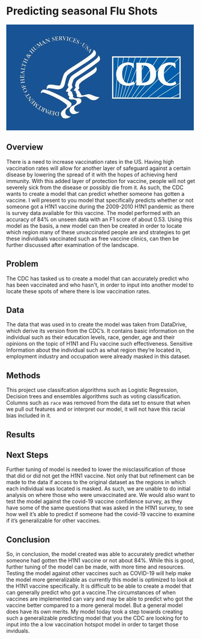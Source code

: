 # Predicting seasonal Flu Shots

![img](./images/cdc.jpg)

## Overview
There is a need to increase vaccination rates in the US. Having high vaccination rates will allow for another layer of safeguard against a certain disease by lowering the spread of it with the hopes of achieving herd immunity. With this added layer of protection for vaccine, people will not get severely sick from the disease or possibly die from it. As such, the CDC wants to create a model that can predict whether someone has gotten a vaccine. I will present to you model that specifically predicts whether or not someone got a H1N1 vaccine during the 2009-2010 H1N1 pandemic as there is survey data available for this vaccine. The model performed with an accuracy of 84% on unseen data with an F1 score of about 0.53. Using this model as the basis, a new model can then be created in order to locate which region many of these unvaccinated people are and strategies to get these individuals vaccinated such as free vaccine clinics, can then be further discussed after examination of the landscape.

## Problem
The CDC has tasked us to create a model that can accurately predict who has been vaccinated and who hasn't, in order to input into another model to locate these spots of where there is low vaccination rates.

## Data

The data that was used in to create the model was taken from DataDrive, which derive its version from the CDC’s. It contains basic information on the individual such as their education levels, race, gender, age and their opinions on the topic of H1N1 and Flu vaccine such effectiveness. Sensitive Information about the individual such as what region they’re located in, employment industry and occupation were already masked in this dataset.   

## Methods
This project use classifcation algorithms such as Logistic Regression, Decision trees and ensembles algorithms such as voting classification. Columns such as `race` was removed from the data set to ensure that when we pull out features and or interpret our model, it will not have this racial bias included in it. 


## Results


## Next Steps
Further tuning of model is needed to lower the misclassification of those that did or did not get the H1N1 vaccine. Not only that but refinement can be made to the data if access to the original dataset as the regions in which each individual was located is masked. As such, we are unable to do initial analysis on where those who were unvaccinated are. We would also want to test the model against the covid-19 vaccine confidence survey, as they have some of the same questions that was asked in the H1N1 survey, to see how well it’s able to predict if someone had the covid-19 vaccine to examine if it’s generalizable for other vaccines. 




## Conclusion

So, in conclusion, the model created was able to accurately predict whether someone had gotten the H1N1 vaccine or not about 84%. While this is good, further tuning of the model can be made, with more time and resources. Testing the model against other vaccines such as COVID-19 will help make the model more generalizable as currently this model is optimized to look at the H1N1 vaccine specifically. It is difficult to be able to create a model that can generally predict who got a vaccine.The circumstances of when vaccines are implemented can vary and may be able to predict who got the vaccine better compared to a more general model. But a general model does have its own merits. My model today took a step towards creating such a generalizable predicting model that you the CDC are looking for to input into the a low vaccination hotspot model in order to target those inviduals. 

